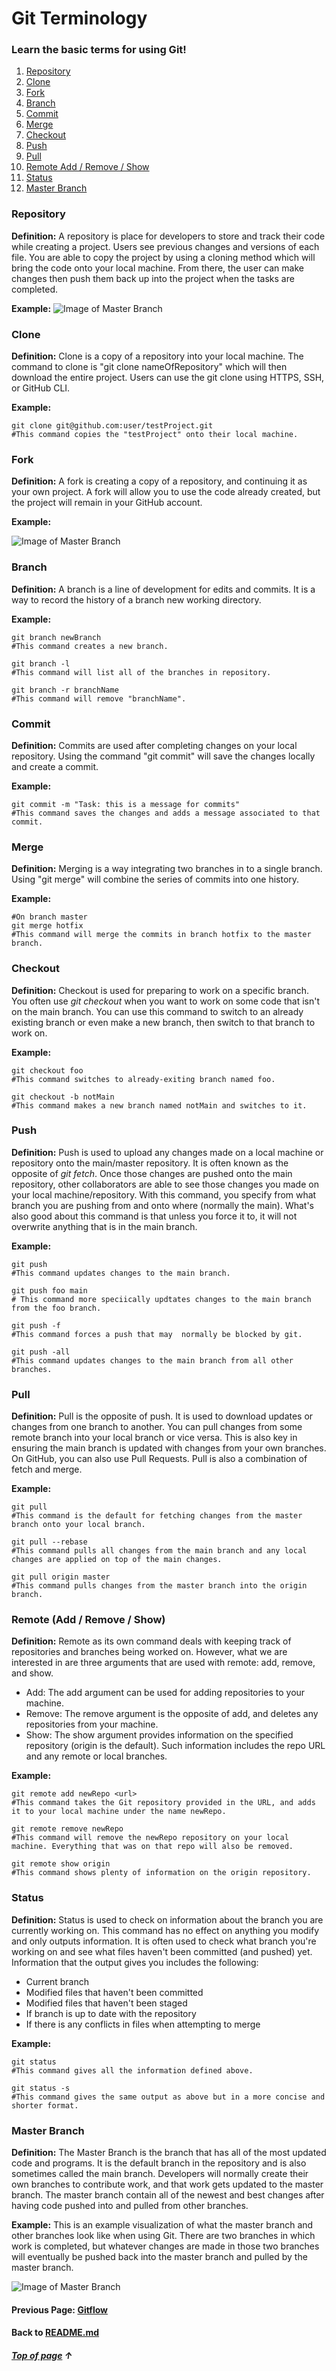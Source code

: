 # Git Terminology
### Learn the basic terms for using Git!

1. [Repository](#Repository "Go to Repository") 
2. [Clone](#Clone "Go to Clone")
3. [Fork](#Fork "Go to Fork")
4. [Branch](#Branch "Go to Branch")
5. [Commit](#Commit "Go to Commit")
6. [Merge](#Merge "Go to Merge")
7. [Checkout](#Checkout "Go to Checkout")
8. [Push](#Push "Go to Push")
9. [Pull](#Pull "Go to Pull")
10. [Remote Add / Remove / Show](#Remote-Add-/-Remove-/-Show "Go to Remote")
11. [Status](#Status "Go to Status")
12. [Master Branch](#Master-Branch "Go to Master Branch")



### Repository

**Definition:** A repository is place for developers to store and track their code while creating a project. Users see previous changes and versions of each file. You are able to copy the project by using a cloning method which will bring the code onto your local machine. From there, the user can make changes then push them back up into the project when the tasks are completed. 

**Example:**
![Image of Master Branch](images/repoImage.JPG)

### Clone

**Definition:** Clone is a copy of a repository into your local machine. The command to clone is "git clone nameOfRepository" which will then download the entire project. Users can use the git clone using HTTPS, SSH, or GitHub CLI.

**Example:**
```shell
git clone git@github.com:user/testProject.git
#This command copies the "testProject" onto their local machine. 
```

### Fork

**Definition:** A fork is creating a copy of a repository, and continuing it as your own project. A fork will allow you to use the code already created, but the project will remain in your GitHub account.

**Example:**

![Image of Master Branch](images/fork_button.jpg)

### Branch

**Definition:** A branch is a line of development for edits and commits. It is a way to record the history of a branch new working directory.

**Example:**
```shell
git branch newBranch
#This command creates a new branch.

git branch -l
#This command will list all of the branches in repository.

git branch -r branchName
#This command will remove "branchName".
```

### Commit

**Definition:** Commits are used after completing changes on your local repository. Using the command "git commit" will save the changes locally and create a commit. 

**Example:**
```shell
git commit -m "Task: this is a message for commits"
#This command saves the changes and adds a message associated to that commit. 
```

### Merge

**Definition:** Merging is a way integrating two branches in to a single branch. Using "git merge" will combine the series of commits into one history.

**Example:**
```shell
#On branch master
git merge hotfix
#This command will merge the commits in branch hotfix to the master branch.
```



### Checkout

**Definition:** Checkout is used for preparing to work on a specific branch. You often use _git checkout_ when you want to
work on some code that isn't on the main branch. You can use this command to switch to an already existing branch
or even make a new branch, then switch to that branch to work on.

**Example:**
```shell
git checkout foo 
#This command switches to already-exiting branch named foo.

git checkout -b notMain
#This command makes a new branch named notMain and switches to it.
```

### Push

**Definition:** Push is used to upload any changes made on a local machine or repository
onto the main/master repository. It is often known as the opposite of _git fetch_. Once those changes are
pushed onto the main repository, other collaborators are able to see those changes you made on your
local machine/repository. With this command, you specify from what branch you are pushing from and onto where
(normally the main). What's also good about this command is that unless you force it to, it will not 
overwrite anything that is in the main branch.

**Example:**
```shell
git push 
#This command updates changes to the main branch.

git push foo main
# This command more speciically updtates changes to the main branch from the foo branch.

git push -f 
#This command forces a push that may  normally be blocked by git.

git push -all 
#This command updates changes to the main branch from all other branches.

```

### Pull

**Definition:** Pull is the opposite of push. It is used to download updates or changes from one branch to another. 
You can pull changes from some remote branch into your local branch or vice versa.
This is also key in ensuring the main branch is updated with changes from your own branches.
On GitHub, you can also use Pull Requests. Pull is also a combination of fetch and merge.

**Example:**
````shell
git pull 
#This command is the default for fetching changes from the master branch onto your local branch.

git pull --rebase
#This command pulls all changes from the main branch and any local changes are applied on top of the main changes.

git pull origin master
#This command pulls changes from the master branch into the origin branch.
````

### Remote (Add / Remove / Show)

**Definition:** Remote as its own command deals with keeping track of repositories and branches being worked on.
However, what we are interested in are three arguments that are used with remote: add, remove, and show.
* Add: The add argument can be used for adding repositories to your machine.
* Remove: The remove argument is the opposite of add, and deletes any repositories from your machine.
* Show: The show argument provides information on the specified repository (origin is the default).
Such information includes the repo URL and any remote or local branches. 


**Example:**
````shell
git remote add newRepo <url>
#This command takes the Git repository provided in the URL, and adds it to your local machine under the name newRepo.

git remote remove newRepo
#This command will remove the newRepo repository on your local machine. Everything that was on that repo will also be removed.

git remote show origin
#This command shows plenty of information on the origin repository.
````


### Status

**Definition:** Status is used to check on information about the branch you are currently working on.
This command has no effect on anything you modify and only outputs information. 
It is often used to check what branch you're working on and see what files haven't been committed (and pushed) yet.
Information that the output gives you includes the following:
* Current branch
* Modified files that haven't been committed
* Modified files that haven't been staged
* If branch is up to date with the repository
* If there is any conflicts in files when attempting to merge

**Example:**
````shell
git status
#This command gives all the information defined above.

git status -s 
#This command gives the same output as above but in a more concise and shorter format.
````

### Master Branch

**Definition:** The Master Branch is the branch that has all of the most updated code and programs.
It is the default branch in the repository and is also sometimes called the main branch.
Developers will normally create their own branches to contribute work, and that work gets updated to the master branch.
The master branch contain all of the newest and best changes after having code pushed into and pulled from other branches.

**Example:** This is an example visualization of what the master branch and other branches look like when using Git.
There are two branches in which work is completed, but whatever changes are made in those two branches will eventually
be pushed back into the master branch and pulled by the master branch.

![Image of Master Branch](https://static.javatpoint.com/tutorial/git/images/git-branch.png)

#### Previous Page: [Gitflow](https://github.com/vfm2/is601-miniproject/blob/main/gitflowPage.md)
#### Back to [README.md](https://github.com/vfm2/is601-miniproject/blob/main/README.md)

##### [Top of page](#Git-Terminology) &#8593;


